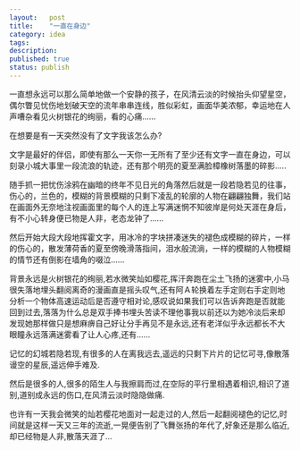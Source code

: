 ```yaml
---
layout:   post
title:    "一直在身边"
category: idea
tags:     
description: 
published: true
status: publish
---
```


一直想永远可以那么简单地做一个安静的孩子，在风清云淡的时候抬头仰望星空，偶尔瞥见忧伤地划破天空的流年串串连线，胜似彩虹，画面华美浓郁，幸运地在人声嘈杂看见火树银花的绚丽，看的心痛......

在想要是有一天突然没有了文字我该怎么办?

文字是最好的伴侣，即使有那么一天你一无所有了至少还有文字一直在身边，可以刻录小城大事里一段流浪的轨迹，还有那个明亮的夏至满脸樟橡树落墨的碎影.....

随手抓一把忧伤涂鸦在幽暗的终年不见日光的角落然后就是一段若隐若见的往事，伤心的，兰色的，模糊的背景模糊的只剩下凌乱的轮廓的人物在翩翩独舞，我们站在画面外无奈地注视画面里的每个人的连上写满迷惘不知彼岸是何处天涯在身后，有不小心转身便已物是人非，老态龙钟了......

然后开始大段大段地挥霍文字，用冰冷的字块拼凑迷失的褪色成模糊的碎片，一样的伤心的，散发薄荷香的夏至傍晚滑落指间，泪水般流淌，一样的模糊的人物模糊的情节还有倒影在墙角的啜泣......

背景永远是火树银花的绚丽,若水微笑灿如樱花,挥汗奔跑在尘土飞扬的迷雾中,小马很失落地埋头翻阅离奇的漫画直是摇头叹气,还有阿Ａ轮换着左手定则右手定则地分析一个物体高速运动后是否遵守相对论,感叹说如果我们可以告诉奔跑是否就能回到过去,落落为什么总是双手捧书埋头苦读不理他事我以前还以为她冷淡后来却发现她那样做只是想麻痹自己好让分手再见不是永远,还有老洋似乎永远都长不大眼瞳永远落满迷雾看了让人心疼,还有......

记忆的幻城若隐若现,有很多的人在离我远去,遥远的只剩下片片的记忆可寻,像散落谩空的星辰,遥远伸手难及.

然后是很多的人,很多的陌生人与我擦肩而过,在空际的平行里相遇着相识,相识了道别,道别成永远的伤口,在风清云淡时隐隐做痛.

也许有一天我会微笑的灿若樱花地面对一起走过的人,然后一起翻阅褪色的记忆,时间就是这样一天又三年的流逝,一晃便告别了飞舞张扬的年代了,好象还是那么临近,却已经物是人非,散落天涯了...